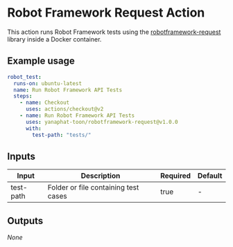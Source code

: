 # Robot Framework Request Action

This action runs Robot Framework tests using the [robotframework-request](https://github.com/Marketionist/robotframework-requests) library inside a Docker container.

## Example usage

```yaml
robot_test:
  runs-on: ubuntu-latest
  name: Run Robot Framework API Tests
  steps:
    - name: Checkout
      uses: actions/checkout@v2
    - name: Run Robot Framework API Tests
      uses: yanaphat-toon/robotframework-request@v1.0.0
      with:
        test-path: "tests/"
```

## Inputs

| Input      | Description                             | Required | Default |
|------------|-----------------------------------------|----------|---------|
| test-path  | Folder or file containing test cases    | true     | -       |

## Outputs

_None_
